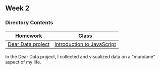 ## Week 2

### Directory Contents
| Homework | Class |
| ----------- | ----------- |
| [Dear Data project](./homework/DearData.md) | [Introduction to JavaScript](./class/index.html) |

In the Dear Data project, I collected and visualized data on a "mundane" aspect of my life.